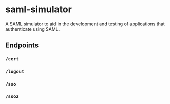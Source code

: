 # saml-simulator
A SAML simulator to aid in the development and testing of applications that authenticate using SAML.

## Endpoints

### `/cert`

### `/logout`

### `/sso`

### `/sso2`
